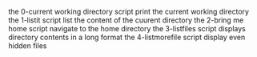 the 0-current working directory script print the current working directory
the 1-listit script list the content of the cuurent directory
the 2-bring me home script navigate to the home directory
the 3-listfiles script displays directory contents in a long format
the 4-listmorefile script display even hidden files
